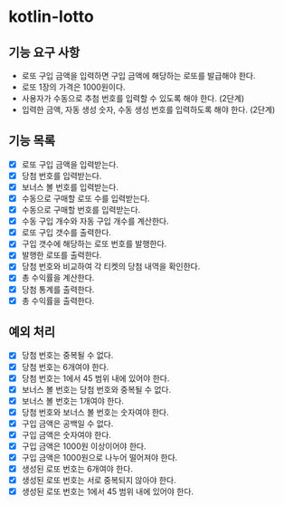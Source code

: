 # kotlin-lotto

## 기능 요구 사항

- 로또 구입 금액을 입력하면 구입 금액에 해당하는 로또를 발급해야 한다.
- 로또 1장의 가격은 1000원이다.
- 사용자가 수동으로 추첨 번호를 입력할 수 있도록 해야 한다. (2단계)
- 입력한 금액, 자동 생성 숫자, 수동 생성 번호를 입력하도록 해야 한다. (2단계)

## 기능 목록

- [x] 로또 구입 금액을 입력받는다.
- [x] 당첨 번호를 입력받는다.
- [x] 보너스 볼 번호를 입력받는다.
- [x] 수동으로 구매할 로또 수를 입력받는다.
- [x] 수동으로 구매할 번호를 입력받는다.
- [x] 수동 구입 개수와 자동 구입 개수를 계산한다.
- [x] 로또 구입 갯수를 출력한다.
- [x] 구입 갯수에 해당하는 로또 번호를 발행한다.
- [x] 발행한 로또를 출력한다.
- [x] 당첨 번호와 비교하여 각 티켓의 당첨 내역을 확인한다.
- [x] 총 수익률을 계산한다.
- [x] 당첨 통계를 출력한다.
- [x] 총 수익률을 출력한다.

## 예외 처리

- [x] 당첨 번호는 중복될 수 없다.
- [x] 당첨 번호는 6개여야 한다.
- [x] 당첨 번호는 1에서 45 범위 내에 있어야 한다.
- [x] 보너스 볼 번호는 당첨 번호와 중복될 수 없다.
- [x] 보너스 볼 번호는 1개여야 한다.
- [x] 당첨 번호와 보너스 볼 번호는 숫자여야 한다.
- [x] 구입 금액은 공백일 수 없다.
- [x] 구입 금액은 숫자여야 한다.
- [x] 구입 금액은 1000원 이상이어야 한다.
- [x] 구입 금액은 1000원으로 나누어 떨어져야 한다.
- [x] 생성된 로또 번호는 6개여야 한다.
- [x] 생성된 로또 번호는 서로 중복되지 않아야 한다.
- [x] 생성된 로또 번호는 1에서 45 범위 내에 있어야 한다.
